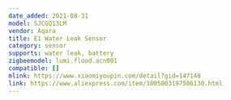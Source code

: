 ```yaml
---
date_added: 2021-08-31
model: SJCGQ13LM
vendor: Aqara
title: E1 Water Leak Sensor
category: sensor
supports: water leak, battery
zigbeemodel: lumi.flood.acn001
compatible: []
mlink: https://www.xiaomiyoupin.com/detail?gid=147148
link: https://www.aliexpress.com/item/1005003197506130.html
---
```

